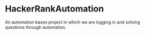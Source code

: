 # HackerRankAutomation
An automation bases project in which we are logging in and solving questions through automation.

